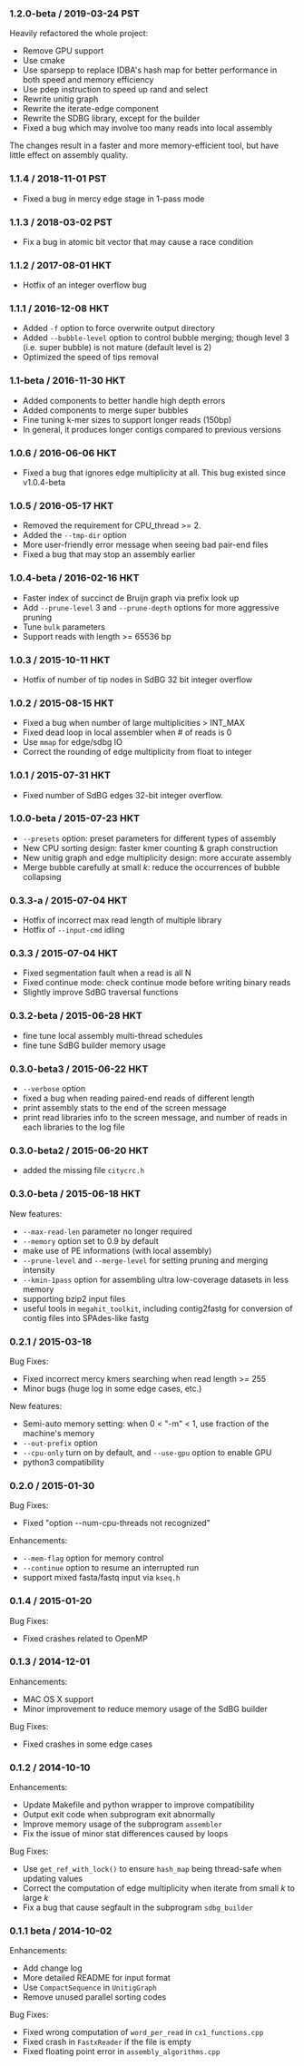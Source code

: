 ### 1.2.0-beta / 2019-03-24 PST

Heavily refactored the whole project:

-   Remove GPU support
-   Use cmake
-   Use sparsepp to replace IDBA's hash map for better performance in both speed and memory efficiency
-   Use pdep instruction to speed up rand and select
-   Rewrite unitig graph
-   Rewrite the iterate-edge component
-   Rewrite the SDBG library, except for the builder
-   Fixed a bug which may involve too many reads into local assembly

The changes result in a faster and more memory-efficient tool, but have little effect on assembly quality.

### 1.1.4 / 2018-11-01 PST

-   Fixed a bug in mercy edge stage in 1-pass mode

### 1.1.3 / 2018-03-02 PST

-   Fix a bug in atomic bit vector that may cause a race condition

### 1.1.2 / 2017-08-01 HKT

-   Hotfix of an integer overflow bug

### 1.1.1 / 2016-12-08 HKT

-   Added `-f` option to force overwrite output directory
-   Added `--bubble-level` option to control bubble merging; though level 3 (i.e. super bubble) is not mature (default level is 2)
-   Optimized the speed of tips removal

### 1.1-beta / 2016-11-30 HKT

-   Added components to better handle high depth errors
-   Added components to merge super bubbles
-   Fine tuning k-mer sizes to support longer reads (150bp)
-   In general, it produces longer contigs compared to previous versions

### 1.0.6 / 2016-06-06 HKT

-   Fixed a bug that ignores edge multiplicity at all. This bug existed since v1.0.4-beta

### 1.0.5 / 2016-05-17 HKT

-   Removed the requirement for CPU\_thread &gt;= 2.
-   Added the `--tmp-dir` option
-   More user-friendly error message when seeing bad pair-end files
-   Fixed a bug that may stop an assembly earlier

### 1.0.4-beta / 2016-02-16 HKT

-   Faster index of succinct de Bruijn graph via prefix look up
-   Add `--prune-level` 3 and `--prune-depth` options for more aggressive pruning
-   Tune `bulk` parameters
-   Support reads with length &gt;= 65536 bp

### 1.0.3 / 2015-10-11 HKT

-   Hotfix of number of tip nodes in SdBG 32 bit integer overflow

### 1.0.2 / 2015-08-15 HKT

-   Fixed a bug when number of large multiplicities &gt; INT\_MAX
-   Fixed dead loop in local assembler when \# of reads is 0
-   Use `mmap` for edge/sdbg IO
-   Correct the rounding of edge multiplicity from float to integer

### 1.0.1 / 2015-07-31 HKT

-   Fixed number of SdBG edges 32-bit integer overflow.

### 1.0.0-beta / 2015-07-23 HKT

-   `--presets` option: preset parameters for different types of assembly
-   New CPU sorting design: faster kmer counting & graph construction
-   New unitig graph and edge multiplicity design: more accurate assembly
-   Merge bubble carefully at small *k*: reduce the occurrences of bubble collapsing

### 0.3.3-a / 2015-07-04 HKT

-   Hotfix of incorrect max read length of multiple library
-   Hotfix of `--input-cmd` idling

### 0.3.3 / 2015-07-04 HKT

-   Fixed segmentation fault when a read is all N
-   Fixed continue mode: check continue mode before writing binary reads
-   Slightly improve SdBG traversal functions

### 0.3.2-beta / 2015-06-28 HKT

-   fine tune local assembly multi-thread schedules
-   fine tune SdBG builder memory usage

### 0.3.0-beta3 / 2015-06-22 HKT

-   `--verbose` option
-   fixed a bug when reading paired-end reads of different length
-   print assembly stats to the end of the screen message
-   print read libraries info to the screen message, and number of reads in each libraries to the log file

### 0.3.0-beta2 / 2015-06-20 HKT

-   added the missing file `citycrc.h`

### 0.3.0-beta / 2015-06-18 HKT

New features:

-   `--max-read-len` parameter no longer required
-   `--memory` option set to 0.9 by default
-   make use of PE informations (with local assembly)
-   `--prune-level` and `--merge-level` for setting pruning and merging intensity
-   `--kmin-1pass` option for assembling ultra low-coverage datasets in less memory
-   supporting bzip2 input files
-   useful tools in `megahit_toolkit`, including contig2fastg for conversion of contig files into SPAdes-like fastg

### 0.2.1 / 2015-03-18

Bug Fixes:

-   Fixed incorrect mercy kmers searching when read length &gt;= 255
-   Minor bugs (huge log in some edge cases, etc.)

New features:

-   Semi-auto memory setting: when 0 &lt; "-m" &lt; 1, use fraction of the machine's memory
-   `--out-prefix` option
-   `--cpu-only` turn on by default, and `--use-gpu` option to enable GPU
-   python3 compatibility

### 0.2.0 / 2015-01-30

Bug Fixes:

-   Fixed "option --num-cpu-threads not recognized"

Enhancements:

-   `--mem-flag` option for memory control
-   `--continue` option to resume an interrupted run
-   support mixed fasta/fastq input via `kseq.h`

### 0.1.4 / 2015-01-20

Bug Fixes:

-   Fixed crashes related to OpenMP

### 0.1.3 / 2014-12-01

Enhancements:

-   MAC OS X support
-   Minor improvement to reduce memory usage of the SdBG builder

Bug Fixes:

-   Fixed crashes in some edge cases

### 0.1.2 / 2014-10-10

Enhancements:

-   Update Makefile and python wrapper to improve compatibility
-   Output exit code when subprogram exit abnormally
-   Improve memory usage of the subprogram `assembler`
-   Fix the issue of minor stat differences caused by loops

Bug Fixes:

-   Use `get_ref_with_lock()` to ensure `hash_map` being thread-safe when updating values
-   Correct the computation of edge multiplicity when iterate from small *k* to large *k*
-   Fix a bug that cause segfault in the subprogram `sdbg_builder`

### 0.1.1 beta / 2014-10-02

Enhancements:

-   Add change log
-   More detailed README for input format
-   Use `CompactSequence` in `UnitigGraph`
-   Remove unused parallel sorting codes

Bug Fixes:

-   Fixed wrong computation of `word_per_read` in `cx1_functions.cpp`
-   Fixed crash in `FastxReader` if the file is empty
-   Fixed floating point error in `assembly_algorithms.cpp`


